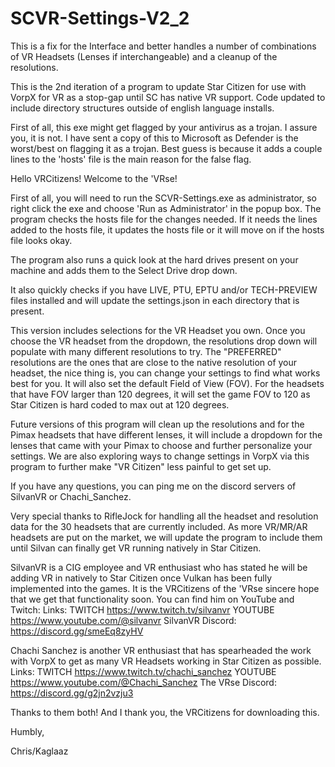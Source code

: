 # SCVR-Settings-V2_2


This is a fix for the Interface and better handles a number of combinations of VR Headsets (Lenses if interchangeable) and a cleanup of the resolutions.

This is the 2nd iteration of a program to update Star Citizen for use with VorpX for VR as a stop-gap until SC has native VR support. Code updated to include directory structures outside of english language installs. 

First of all, this exe might get flagged by your antivirus as a trojan. I assure you, it is not. I have sent a copy of this to Microsoft as Defender is the worst/best on flagging it as a trojan. Best guess is because it adds a couple lines to the 'hosts' file is the main reason for the false flag.

Hello VRCitizens! Welcome to the 'VRse!

First of all, you will need to run the SCVR-Settings.exe as administrator, so right click the exe and choose 'Run as Administrator' in the popup box. The program checks the hosts file for the changes needed. If it needs the lines added to the hosts file, it updates the hosts file or it will move on if the hosts file looks okay.

The program also runs a quick look at the hard drives present on your machine and adds them to the Select Drive drop down.

It also quickly checks if you have LIVE, PTU, EPTU and/or TECH-PREVIEW files installed and will update the settings.json in each directory that is present.

This version includes selections for the VR Headset you own. Once you choose the VR headset from the dropdown, the resolutions drop down will populate with many different resolutions to try. The "PREFERRED" resolutions are the ones that are close to the native resolution of your headset, the nice thing is, you can change your settings to find what works best for you. It will also set the default Field of View (FOV). For the headsets that have FOV larger than 120 degrees, it will set the game FOV to 120 as Star Citizen is hard coded to max out at 120 degrees.

Future versions of this program will clean up the resolutions and for the Pimax headsets that have different lenses, it will include a dropdown for the lenses that came with your Pimax to choose and further personalize your settings. We are also exploring ways to change settings in VorpX via this program to further make "VR Citizen" less painful to get set up.

If you have any questions, you can ping me on the discord servers of SilvanVR or Chachi_Sanchez.

Very special thanks to RifleJock for handling all the headset and resolution data for the 30 headsets that are currently included. As more VR/MR/AR headsets are put on the market, we will update the program to include them until Silvan can finally get VR running natively in Star Citizen.

SilvanVR is a CIG employee and VR enthusiast who has stated he will be adding VR in natively to Star Citizen once Vulkan has been fully implemented into the games. It is the VRCitizens of the 'VRse sincere hope that we get that functionality soon. You can find him on YouTube and Twitch: Links: TWITCH https://www.twitch.tv/silvanvr YOUTUBE https://www.youtube.com/@silvanvr SilvanVR Discord: https://discord.gg/smeEq8zyHV

Chachi Sanchez is another VR enthusiast that has spearheaded the work with VorpX to get as many VR Headsets working in Star Citizen as possible. Links: TWITCH https://www.twitch.tv/chachi_sanchez YOUTUBE https://www.youtube.com/@Chachi_Sanchez The VRse Discord: https://discord.gg/g2jn2vzju3

Thanks to them both! And I thank you, the VRCitizens for downloading this.

Humbly,

Chris/Kaglaaz
